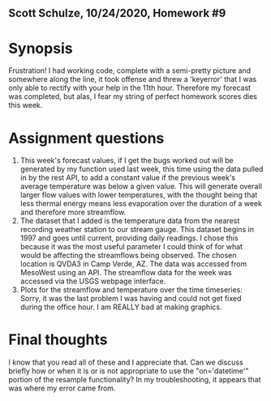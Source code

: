 ## Scott Schulze, 10/24/2020, Homework #9

# Synopsis
Frustration! I had working code, complete with a semi-pretty picture and somewhere along the line, it took offense and threw a 'keyerror' that I was only able to rectify with your help in the 11th hour. Therefore my forecast was completed, but alas, I fear my string of perfect homework scores dies this week.

# Assignment questions
1. This week's forecast values, if I get the bugs worked out will be generated by my function used last week, this time using the data pulled in by the rest API, to add a constant value if the previous week's average temperature was below a given value. This will generate overall larger flow values with lower temperatures, with the thought being that less thermal energy means less evaporation over the duration of a week and therefore more streamflow.
2. The dataset that I added is the temperature data from the nearest recording weather station to our stream gauge. This dataset begins in 1997 and goes until current, providing daily readings. I chose this because it was the most useful parameter I could think of for what would be affecting the streamflows being observed. The chosen location is QVDA3 in Camp Verde, AZ. The data was accessed from MesoWest using an API. The streamflow data for the week was accessed via the USGS webpage interface.
3. Plots for the streamflow and temperature over the time timeseries:
Sorry, it was the last problem I was having and could not get fixed during the office hour. I am REALLY bad at making graphics. 


# Final thoughts
I know that you read all of these and I appreciate that. Can we discuss briefly how or when it is or is not appropriate to use the "on='datetime'" portion of the resample functionality? In my troubleshooting, it appears that was where my error came from.
